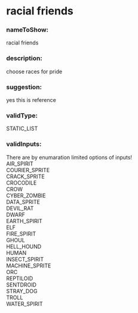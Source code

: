 

# racial friends



    


### nameToShow:
    
racial friends    


### description:
    
choose	races for pride    


### suggestion:
    
yes this is reference    


### validType:
    
STATIC_LIST    


### validInputs:
    
There are by enumaration limited options of inputs!  
AIR_SPIRIT  
COURIER_SPRITE  
CRACK_SPRITE  
CROCODILE  
CROW  
CYBER_ZOMBIE  
DATA_SPRITE  
DEVIL_RAT  
DWARF  
EARTH_SPIRIT  
ELF  
FIRE_SPIRIT  
GHOUL  
HELL_HOUND  
HUMAN  
INSECT_SPIRIT  
MACHINE_SPRITE  
ORC  
REPTILOID  
SENTDROID  
STRAY_DOG  
TROLL  
WATER_SPIRIT  


